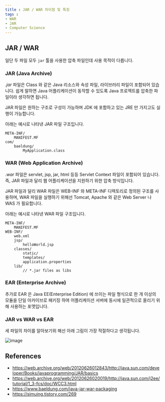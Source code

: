 ```yaml
---
title : JAR / WAR 차이점 및 특징 
tags : 
- WAR
- JAR
- Computer Science
---
```


## JAR / WAR

일단 두 파일 모두 `jar` 툴을 사용한 압축 파일인데 사용 목적이 다릅니다.

### JAR (Java Archive)

*.jar* 파일은 Class 와 같은 Java 리소스와 속성 파일, 라이브러리 파일이 포함되어 있습니다. 쉽게 말하면 Java 어플리케이션이 동작할 수 있도록 Java 프로젝트를 압축한 파일이라 생각하면 됩니다.

JAR 파일은 원하는 구조로 구성이 가능하며 JDK 에 포함하고 있는 JRE 만 가지고도 실행이 가능합니다.

아래는 예시로 나타낸 JAR 파일 구조입니다.

```
META-INF/
    MANIFEST.MF
com/
    baeldung/
        MyApplication.class
```

### WAR (Web Application Archive)

*.war* 파일은 servlet, jsp, jar, html 등등 Servlet Context 파일이 포함되어 있습니다. 즉, JAR 파일과 달리 웹 어플리케이션을 지원하기 위한 압축 방식입니다.

JAR 파일과 달리 WAR 파일은 WEB-INF 와 META-INF 디렉토리로 정의된 구조를 사용하며, WAR 파일을 실행하기 위해선 Tomcat, Apache 와 같은 Web Server 나 WAS 가 필요합니다.

아래는 예시로 나타낸 WAR 파일 구조입니다.

```
META-INF/
    MANIFEST.MF
WEB-INF/
    web.xml
    jsp/
        helloWorld.jsp
    classes/
        static/
        templates/
        application.properties
    lib/
        // *.jar files as libs
```

### EAR (Enterprise Archive)

추가로 EAR 은 Java EE(Enterprise Edition) 에 쓰이는 파일 형식으로 한 개 이상의 모듈을 단일 아카이브로 패키징 하여 어플리케이션 서버에 동시에 일관적으로 올리기 위해 사용하는 포맷입니다.

### JAR vs WAR vs EAR

세 파일의 차이를 알아보기위 해선 아래 그림이 가장 적절하다고 생각됩니다.

![image](https://user-images.githubusercontent.com/44635266/81690703-a73cb400-9496-11ea-9588-a41277e239da.png)

## References

* https://web.archive.org/web/20120626012843/http://java.sun.com/developer/Books/javaprogramming/JAR/basics
* https://web.archive.org/web/20120626020019/http://java.sun.com/j2ee/tutorial/1_3-fcs/doc/WCC3.html
* https://www.baeldung.com/java-jar-war-packaging
* https://simuing.tistory.com/269